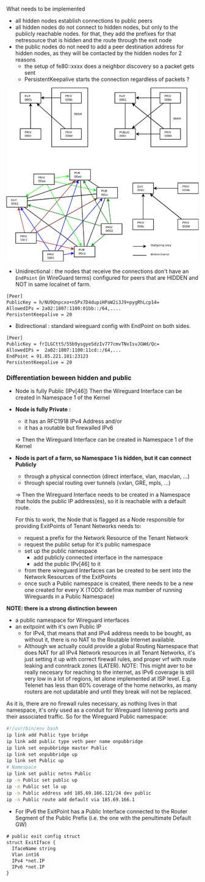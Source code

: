 
What needs to be implemented
  - all hidden nodes establish connections to public peers
  - all hidden nodes do not connect to hidden nodes, but only to the publicly reachable nodes.
  for that, they add the prefixes for that netresource that is hidden and the route through the exit node
  - the public nodes do not need to add a peer destination address for hidden nodes,
  as they will be contacted by the hidden nodes for 2 reasons
    - the setup of fe80::xxxx does a neighbor discovery so a packet gets sent
    - PersistentKeepalive starts the connection regardless of packets ?

![a little drawing ;-) ](HIDDEN-PUBLIC.png)

  - Unidirectional : the nodes that receive the connections don't have an `EndPoint` (in WireGuard terms) configured for peers that are HIDDEN and NOT in same localnet of farm.

```
[Peer]
PublicKey = h/NU9Qnpcxo+n5Px7D4dupiHPaW2i3J9+pygRhLcp14=
AllowedIPs = 2a02:1807:1100:01bb::/64,....
PersistentKeepalive = 20
```
  - Bidirectional : standard wireguard config with EndPoint on both sides.

```
[Peer]
PublicKey = frILGCtt5/55b9ysgyeSdzIv777cmvTNvIsvJGWd/Qc=
AllowedIPs =  2a02:1807:1100:11cd::/64,...
EndPoint = 91.85.221.101:23123
PersistentKeepalive = 20
```

### Differentiation beween hidden and public

  - Node is fully Public (IPv[46])
    Then the Wireguard Interface can be created in Namespace 1 of the Kernel
  
  - __Node is fully Private :__
    - it has an RFC1918 IPv4 Address and/or
    - it has a routable but firewalled IPv6

    -> Then the Wireguard Interface can be created in Namespace 1 of the Kernel

  - __Node is part of a farm, so Namespace 1 is hidden, but it can connect Publicly__
    - through a physical connection (direct interface, vlan, macvlan, ...)
    - through special routing over tunnels (vxlan, GRE, mpls, ...)

    -> Then the Wireguard Interface needs to be created in a Namespace that holds the public IP address(es), so it is reachable with a default route.

    For this to work, the Node that is flagged as a Node responsible for providing ExitPoints of Tenant Networks needs to:
      - request a prefix for the Network Resource of the Tenant Network
      - request the public setup for it's public namespace
      - set up the public namespace
        - add publicly connected interface in the namespace
        - add the public IPv[46] to it
      - from there wireguard Interfaces can be created to be sent into the Network Resources of the ExitPoints
      - once such a Public namespace is created, there needs to be a new one created for every X (TODO: define max number of running Wireguards in a Public Namespace)

**NOTE: there is a strong distinction beween**
  - a public namespace for Wireguard interfaces
  - an exitpoint with it's own Public IP
    - for IPv4, that means that and IPv4 address needs to be bought, as without it, there is no NAT to the Routable Internet available. 
    - Although we actually could provide a global Routing Namespace that does NAT for all IPv4 Network resources in all Tenant Networks, it's just setting it up with correct firewall rules, and proper vrf with route leaking and conntrack zones (LATER). 
    NOTE: This might aver to be really necesary for reaching to the internet, as IPv6 coverage is still very low in a lot of regions, let alone implemented at ISP level. E.g. Telenet has less than 60% coverage of the home networks, as many routers are not updatable and until they break will not be replaced.

As it is, there are no firewall rules necessary, as nothing lives in that namespace, it's only used as a conduit for Wireguard listening ports and their associated traffic.
So for the Wireguard Public namespace:
```bash
#!/usr/bin/env bash
ip link add Public type bridge
ip link add public type veth peer name onpubbridge
ip link set onpubbridge master Public
ip link set onpubbridge up
ip link set Public up
# Namespace
ip link set public netns Public
ip -n Public set public up
ip -n Public set lo up
ip -n Public address add 185.69.166.121/24 dev public
ip -n Public route add default via 185.69.166.1
```

  - For IPv6 the ExitPoint has a Public Interface connected to the Router Segment of the Public Prefix (i.e. the one with the penultimate Default GW)

```
# public exit config struct
struct ExitIface {
  IfaceName string
  Vlan int16
  IPv4 *net.IP
  IPv6 *net.IP
}

```


